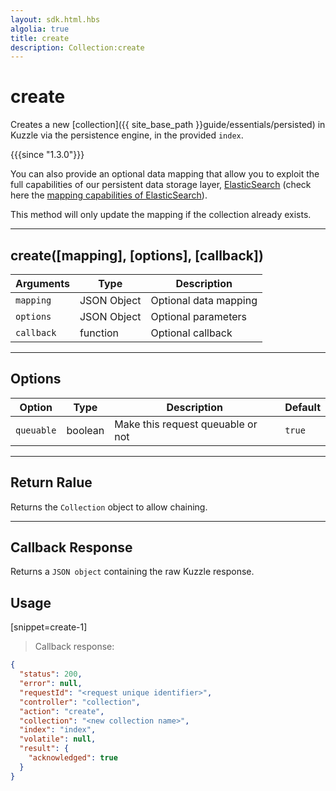 ```yaml
---
layout: sdk.html.hbs
algolia: true
title: create
description: Collection:create
---
```

  

# create
Creates a new [collection]({{ site_base_path }}guide/essentials/persisted) in Kuzzle via the persistence engine, in the provided `index`.  

{{{since "1.3.0"}}}

You can also provide an optional data mapping that allow you to exploit the full capabilities of our
persistent data storage layer, [ElasticSearch](https://www.elastic.co/products/elasticsearch) (check here the [mapping capabilities of ElasticSearch](https://www.elastic.co/guide/en/elasticsearch/reference/5.4/mapping.html)).  

This method will only update the mapping if the collection already exists.

---

## create([mapping], [options], [callback])

| Arguments | Type | Description |
|---------------|---------|----------------------------------------|
| ``mapping`` | JSON Object | Optional data mapping |
| ``options`` | JSON Object | Optional parameters |
| ``callback`` | function | Optional callback |

---

## Options

| Option | Type | Description | Default |
|---------------|---------|----------------------------------------|---------|
| ``queuable`` | boolean | Make this request queuable or not  | ``true`` |

---

## Return Ralue

Returns the `Collection` object to allow chaining.

---

## Callback Response

Returns a `JSON object` containing the raw Kuzzle response.

## Usage

[snippet=create-1]
> Callback response:

```json
{
  "status": 200,
  "error": null,
  "requestId": "<request unique identifier>",
  "controller": "collection",
  "action": "create",
  "collection": "<new collection name>",
  "index": "index",
  "volatile": null,
  "result": {
    "acknowledged": true
  }
}
```
